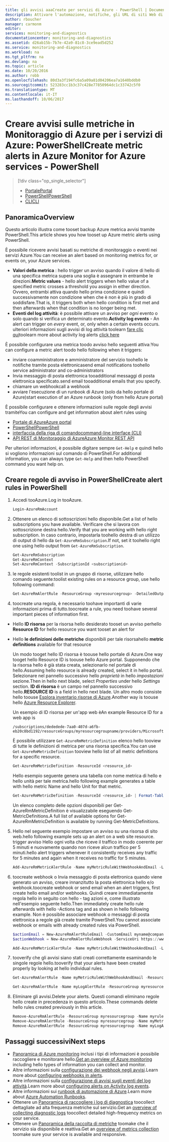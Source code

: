```yaml
---
title: gli avvisi aaaCreate per servizi di Azure - PowerShell | Documenti Microsoft
description: Attivare l'automazione, notifiche, gli URL di siti Web di chiamata (webhook) o messaggi di posta elettronica quando vengono soddisfatte le condizioni di hello specificate.
author: rboucher
manager: carmonm
editor: 
services: monitoring-and-diagnostics
documentationcenter: monitoring-and-diagnostics
ms.assetid: d26ab15b-7b7e-42a9-81c8-3ce9ead5d252
ms.service: monitoring-and-diagnostics
ms.workload: na
ms.tgt_pltfrm: na
ms.devlang: na
ms.topic: article
ms.date: 10/20/2016
ms.author: robb
ms.openlocfilehash: 80d3a3f194fc6a5a09a81d04206ea7a1640bddb0
ms.sourcegitcommit: 523283cc1b3c37c428e77850964dc1c33742c5f0
ms.translationtype: MT
ms.contentlocale: it-IT
ms.lasthandoff: 10/06/2017
---
```

# <a name="create-metric-alerts-in-azure-monitor-for-azure-services---powershell"></a><span data-ttu-id="45014-103">Creare avvisi sulle metriche in Monitoraggio di Azure per i servizi di Azure: PowerShell</span><span class="sxs-lookup"><span data-stu-id="45014-103">Create metric alerts in Azure Monitor for Azure services - PowerShell</span></span>
> [!div class="op_single_selector"]
> * [<span data-ttu-id="45014-104">Portale</span><span class="sxs-lookup"><span data-stu-id="45014-104">Portal</span></span>](insights-alerts-portal.md)
> * [<span data-ttu-id="45014-105">PowerShell</span><span class="sxs-lookup"><span data-stu-id="45014-105">PowerShell</span></span>](insights-alerts-powershell.md)
> * [<span data-ttu-id="45014-106">CLI</span><span class="sxs-lookup"><span data-stu-id="45014-106">CLI</span></span>](insights-alerts-command-line-interface.md)
>
>

## <a name="overview"></a><span data-ttu-id="45014-107">Panoramica</span><span class="sxs-lookup"><span data-stu-id="45014-107">Overview</span></span>
<span data-ttu-id="45014-108">Questo articolo illustra come tooset backup Azure metrica avvisi tramite PowerShell.</span><span class="sxs-lookup"><span data-stu-id="45014-108">This article shows you how tooset up Azure metric alerts using PowerShell.</span></span>  

<span data-ttu-id="45014-109">È possibile ricevere avvisi basati su metriche di monitoraggio o eventi nei servizi Azure.</span><span class="sxs-lookup"><span data-stu-id="45014-109">You can receive an alert based on monitoring metrics for, or events on, your Azure services.</span></span>

* <span data-ttu-id="45014-110">**Valori della metrica** : hello trigger un avviso quando il valore di hello di una specifica metrica supera una soglia è assegnare in entrambe le direzioni.</span><span class="sxs-lookup"><span data-stu-id="45014-110">**Metric values** - hello alert triggers when hello value of a specified metric crosses a threshold you assign in either direction.</span></span> <span data-ttu-id="45014-111">Ovvero, entrambi attiva quando hello prima condizione e quindi successivamente non condizione when che è non è più in grado di soddisfare.</span><span class="sxs-lookup"><span data-stu-id="45014-111">That is, it triggers both when hello condition is first met and then afterwards when that condition is no longer being met.</span></span>    
* <span data-ttu-id="45014-112">**Eventi del log attività**: è possibile attivare un avviso per *ogni* evento o solo quando si verifica un determinato evento.</span><span class="sxs-lookup"><span data-stu-id="45014-112">**Activity log events** - An alert can trigger on *every* event, or, only when a certain events occurs.</span></span> <span data-ttu-id="45014-113">ulteriori informazioni sugli avvisi di log attività toolearn [fare clic qui](monitoring-activity-log-alerts.md)</span><span class="sxs-lookup"><span data-stu-id="45014-113">toolearn more about activity log alerts [click here](monitoring-activity-log-alerts.md)</span></span>

<span data-ttu-id="45014-114">È possibile configurare una metrica toodo avviso hello seguenti attiva:</span><span class="sxs-lookup"><span data-stu-id="45014-114">You can configure a metric alert toodo hello following when it triggers:</span></span>

* <span data-ttu-id="45014-115">inviare coamministratore e amministratore del servizio toohello le notifiche tramite posta elettronica</span><span class="sxs-lookup"><span data-stu-id="45014-115">send email notifications toohello service administrator and co-administrators</span></span>
* <span data-ttu-id="45014-116">Invia messaggio di posta elettronica tooadditional messaggi di posta elettronica specificato.</span><span class="sxs-lookup"><span data-stu-id="45014-116">send email tooadditional emails that you specify.</span></span>
* <span data-ttu-id="45014-117">chiamare un webhook</span><span class="sxs-lookup"><span data-stu-id="45014-117">call a webhook</span></span>
* <span data-ttu-id="45014-118">avviare l'esecuzione di un runbook di Azure (solo da hello portale di Azure)</span><span class="sxs-lookup"><span data-stu-id="45014-118">start execution of an Azure runbook (only from hello Azure portal)</span></span>

<span data-ttu-id="45014-119">È possibile configurare e ottenere informazioni sulle regole degli avvisi tramite</span><span class="sxs-lookup"><span data-stu-id="45014-119">You can configure and get information about alert rules using</span></span>

* [<span data-ttu-id="45014-120">Portale di Azure</span><span class="sxs-lookup"><span data-stu-id="45014-120">Azure portal</span></span>](insights-alerts-portal.md)
* [<span data-ttu-id="45014-121">PowerShell</span><span class="sxs-lookup"><span data-stu-id="45014-121">PowerShell</span></span>](insights-alerts-powershell.md)
* [<span data-ttu-id="45014-122">interfaccia della riga di comando</span><span class="sxs-lookup"><span data-stu-id="45014-122">command-line interface (CLI)</span></span>](insights-alerts-command-line-interface.md)
* [<span data-ttu-id="45014-123">API REST di Monitoraggio di Azure</span><span class="sxs-lookup"><span data-stu-id="45014-123">Azure Monitor REST API</span></span>](https://msdn.microsoft.com/library/azure/dn931945.aspx)

<span data-ttu-id="45014-124">Per ulteriori informazioni, è possibile digitare sempre ```Get-Help``` e quindi hello si vogliono informazioni sul comando di PowerShell.</span><span class="sxs-lookup"><span data-stu-id="45014-124">For additional information, you can always type ```Get-Help``` and then hello PowerShell command you want help on.</span></span>

## <a name="create-alert-rules-in-powershell"></a><span data-ttu-id="45014-125">Creare regole di avviso in PowerShell</span><span class="sxs-lookup"><span data-stu-id="45014-125">Create alert rules in PowerShell</span></span>
1. <span data-ttu-id="45014-126">Accedi tooAzure.</span><span class="sxs-lookup"><span data-stu-id="45014-126">Log in tooAzure.</span></span>   

    ```PowerShell
    Login-AzureRmAccount

    ```
2. <span data-ttu-id="45014-127">Ottenere un elenco di sottoscrizioni hello disponibile.</span><span class="sxs-lookup"><span data-stu-id="45014-127">Get a list of hello subscriptions you have available.</span></span> <span data-ttu-id="45014-128">Verificare che si lavora con sottoscrizione destra hello.</span><span class="sxs-lookup"><span data-stu-id="45014-128">Verify that you are working with hello right subscription.</span></span> <span data-ttu-id="45014-129">In caso contrario, impostarla toohello destra di un utilizzo di output di hello da `Get-AzureRmSubscription`.</span><span class="sxs-lookup"><span data-stu-id="45014-129">If not, set it toohello right one using hello output from `Get-AzureRmSubscription`.</span></span>

    ```PowerShell
    Get-AzureRmSubscription
    Get-AzureRmContext
    Set-AzureRmContext -SubscriptionId <subscriptionid>
    ```
3. <span data-ttu-id="45014-130">le regole esistenti toolist in un gruppo di risorse, utilizzare hello comando seguente:</span><span class="sxs-lookup"><span data-stu-id="45014-130">toolist existing rules on a resource group, use hello following command:</span></span>

   ```PowerShell
   Get-AzureRmAlertRule -ResourceGroup <myresourcegroup> -DetailedOutput
   ```
4. <span data-ttu-id="45014-131">toocreate una regola, è necessario toohave importanti di varie informazioni prima di tutto.</span><span class="sxs-lookup"><span data-stu-id="45014-131">toocreate a rule, you need toohave several important pieces of information first.</span></span>

  * <span data-ttu-id="45014-132">Hello **ID risorsa** per la risorsa hello desiderato tooset un avviso per</span><span class="sxs-lookup"><span data-stu-id="45014-132">hello **Resource ID** for hello resource you want tooset an alert for</span></span>
  * <span data-ttu-id="45014-133">Hello **le definizioni delle metriche** disponibili per tale risorsa</span><span class="sxs-lookup"><span data-stu-id="45014-133">hello **metric definitions** available for that resource</span></span>

     <span data-ttu-id="45014-134">Un modo tooget hello ID risorsa è toouse hello portale di Azure.</span><span class="sxs-lookup"><span data-stu-id="45014-134">One way tooget hello Resource ID is toouse hello Azure portal.</span></span> <span data-ttu-id="45014-135">Supponendo che la risorsa hello è già stata creata, selezionarlo nel portale di hello.</span><span class="sxs-lookup"><span data-stu-id="45014-135">Assuming hello resource is already created, select it in hello portal.</span></span> <span data-ttu-id="45014-136">Selezionare nel pannello successivo hello *proprietà* in hello *impostazioni* sezione.</span><span class="sxs-lookup"><span data-stu-id="45014-136">Then in hello next blade, select *Properties* under hello *Settings* section.</span></span> <span data-ttu-id="45014-137">**ID di risorsa** è un campo nel pannello successivo hello.</span><span class="sxs-lookup"><span data-stu-id="45014-137">**RESOURCE ID** is a field in hello next blade.</span></span> <span data-ttu-id="45014-138">Un altro modo consiste hello toouse [Esplora inventario risorse di Azure](https://resources.azure.com/).</span><span class="sxs-lookup"><span data-stu-id="45014-138">Another way is toouse hello [Azure Resource Explorer](https://resources.azure.com/).</span></span>

     <span data-ttu-id="45014-139">Un esempio di ID risorsa per un'app web è</span><span class="sxs-lookup"><span data-stu-id="45014-139">An example Resource ID for a web app is</span></span>

     ```
     /subscriptions/dededede-7aa0-407d-a6fb-eb20c8bd1192/resourceGroups/myresourcegroupname/providers/Microsoft.Web/sites/mywebsitename
     ```

     <span data-ttu-id="45014-140">È possibile utilizzare `Get-AzureRmMetricDefinition` elenco hello tooview di tutte le definizioni di metrica per una risorsa specifica.</span><span class="sxs-lookup"><span data-stu-id="45014-140">You can use `Get-AzureRmMetricDefinition` tooview hello list of all metric definitions for a specific resource.</span></span>

     ```PowerShell
     Get-AzureRmMetricDefinition -ResourceId <resource_id>
     ```

     <span data-ttu-id="45014-141">Hello esempio seguente genera una tabella con nome metrica di hello e hello unità per tale metrica.</span><span class="sxs-lookup"><span data-stu-id="45014-141">hello following example generates a table with hello metric Name and hello Unit for that metric.</span></span>

     ```PowerShell
     Get-AzureRmMetricDefinition -ResourceId <resource_id> | Format-Table -Property Name,Unit

     ```
     <span data-ttu-id="45014-142">Un elenco completo delle opzioni disponibili per Get-AzureRmMetricDefinition è visualizzabile eseguendo Get-MetricDefinitions.</span><span class="sxs-lookup"><span data-stu-id="45014-142">A full list of available options for Get-AzureRmMetricDefinition is available by running Get-MetricDefinitions.</span></span>
5. <span data-ttu-id="45014-143">Hello nel seguente esempio impostare un avviso su una risorsa di sito web.</span><span class="sxs-lookup"><span data-stu-id="45014-143">hello following example sets up an alert on a web site resource.</span></span> <span data-ttu-id="45014-144">trigger avviso Hello ogni volta che riceve il traffico in modo coerente per 5 minuti e nuovamente quando non riceve alcun traffico per 5 minuti.</span><span class="sxs-lookup"><span data-stu-id="45014-144">hello alert triggers whenever it consistently receives any traffic for 5 minutes and again when it receives no traffic for 5 minutes.</span></span>

    ```PowerShell
    Add-AzureRmMetricAlertRule -Name myMetricRuleWithWebhookAndEmail -Location "East US" -ResourceGroup myresourcegroup -TargetResourceId /subscriptions/dededede-7aa0-407d-a6fb-eb20c8bd1192/resourceGroups/myresourcegroupname/providers/Microsoft.Web/sites/mywebsitename -MetricName "BytesReceived" -Operator GreaterThan -Threshold 2 -WindowSize 00:05:00 -TimeAggregationOperator Total -Description "alert on any website activity"

    ```
6. <span data-ttu-id="45014-145">toocreate webhook o Invia messaggio di posta elettronica quando viene generato un avviso, creare innanzitutto la posta elettronica hello e/o webhook.</span><span class="sxs-lookup"><span data-stu-id="45014-145">toocreate webhook or send email when an alert triggers, first create hello email and/or webhooks.</span></span> <span data-ttu-id="45014-146">Quindi creare immediatamente regola hello in seguito con hello - tag azioni e, come illustrato nell'esempio seguente hello.</span><span class="sxs-lookup"><span data-stu-id="45014-146">Then immediately create hello rule afterwards with hello -Actions tag and as shown in hello following example.</span></span> <span data-ttu-id="45014-147">Non è possibile associare webhook o messaggi di posta elettronica a regole già create tramite PowerShell.</span><span class="sxs-lookup"><span data-stu-id="45014-147">You cannot associate webhook or emails with already created rules via PowerShell.</span></span>

    ```PowerShell
    $actionEmail = New-AzureRmAlertRuleEmail -CustomEmail myname@company.com
    $actionWebhook = New-AzureRmAlertRuleWebhook -ServiceUri https://www.contoso.com?token=mytoken

    Add-AzureRmMetricAlertRule -Name myMetricRuleWithWebhookAndEmail -Location "East US" -ResourceGroup myresourcegroup -TargetResourceId /subscriptions/dededede-7aa0-407d-a6fb-eb20c8bd1192/resourceGroups/myresourcegroupname/providers/Microsoft.Web/sites/mywebsitename -MetricName "BytesReceived" -Operator GreaterThan -Threshold 2 -WindowSize 00:05:00 -TimeAggregationOperator Total -Actions $actionEmail, $actionWebhook -Description "alert on any website activity"
    ```

7. <span data-ttu-id="45014-148">tooverify che gli avvisi siano stati creati correttamente esaminando le singole regole hello.</span><span class="sxs-lookup"><span data-stu-id="45014-148">tooverify that your alerts have been created properly by looking at hello individual rules.</span></span>

    ```PowerShell
    Get-AzureRmAlertRule -Name myMetricRuleWithWebhookAndEmail -ResourceGroup myresourcegroup -DetailedOutput

    Get-AzureRmAlertRule -Name myLogAlertRule -ResourceGroup myresourcegroup -DetailedOutput
    ```
8. <span data-ttu-id="45014-149">Eliminare gli avvisi.</span><span class="sxs-lookup"><span data-stu-id="45014-149">Delete your alerts.</span></span> <span data-ttu-id="45014-150">Questi comandi eliminano regole hello create in precedenza in questo articolo.</span><span class="sxs-lookup"><span data-stu-id="45014-150">These commands delete hello rules created previously in this article.</span></span>

    ```PowerShell
    Remove-AzureRmAlertRule -ResourceGroup myresourcegroup -Name myrule
    Remove-AzureRmAlertRule -ResourceGroup myresourcegroup -Name myMetricRuleWithWebhookAndEmail
    Remove-AzureRmAlertRule -ResourceGroup myresourcegroup -Name myLogAlertRule
    ```

## <a name="next-steps"></a><span data-ttu-id="45014-151">Passaggi successivi</span><span class="sxs-lookup"><span data-stu-id="45014-151">Next steps</span></span>
* <span data-ttu-id="45014-152">[Panoramica di Azure monitoring](monitoring-overview.md) inclusi i tipi di informazioni è possibile raccogliere e monitorare hello.</span><span class="sxs-lookup"><span data-stu-id="45014-152">[Get an overview of Azure monitoring](monitoring-overview.md) including hello types of information you can collect and monitor.</span></span>
* <span data-ttu-id="45014-153">Altre informazioni sulla [configurazione dei webhook negli avvisi](insights-webhooks-alerts.md).</span><span class="sxs-lookup"><span data-stu-id="45014-153">Learn more about [configuring webhooks in alerts](insights-webhooks-alerts.md).</span></span>
* <span data-ttu-id="45014-154">Altre informazioni sulla [configurazione di avvisi sugli eventi del log attività](monitoring-activity-log-alerts.md).</span><span class="sxs-lookup"><span data-stu-id="45014-154">Learn more about [configuring alerts on Activity log events](monitoring-activity-log-alerts.md).</span></span>
* <span data-ttu-id="45014-155">Altre informazioni sui [runbook di automazione di Azure](../automation/automation-starting-a-runbook.md).</span><span class="sxs-lookup"><span data-stu-id="45014-155">Learn more about [Azure Automation Runbooks](../automation/automation-starting-a-runbook.md).</span></span>
* <span data-ttu-id="45014-156">Ottenere un [Panoramica di raccogliere i log di diagnostica](monitoring-overview-of-diagnostic-logs.md) toocollect dettagliate ad alta frequenza metriche sul servizio.</span><span class="sxs-lookup"><span data-stu-id="45014-156">Get an [overview of collecting diagnostic logs](monitoring-overview-of-diagnostic-logs.md) toocollect detailed high-frequency metrics on your service.</span></span>
* <span data-ttu-id="45014-157">Ottenere un [Panoramica della raccolta di metriche](insights-how-to-customize-monitoring.md) toomake che il servizio sia disponibile e reattiva.</span><span class="sxs-lookup"><span data-stu-id="45014-157">Get an [overview of metrics collection](insights-how-to-customize-monitoring.md) toomake sure your service is available and responsive.</span></span>
